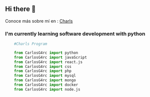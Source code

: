 ## Hi there 👋

Conoce más sobre mí en : 
[Charls](https://carlos-g4rcia.netlify.app)

### I'm currently learning software development with python

```python
    #Charls Program

    from CarlosG4rc import python
    from CarlosG4rc import javaScript
    from CarlosG4rc import react.js
    from CarlosG4rc import css
    from CarlosG4rc import php
    from CarlosG4rc import mysql
    from CarlosG4rc import mongo
    from CarlosG4rc import docker
    from CarlosG4rc import node.js
```    
